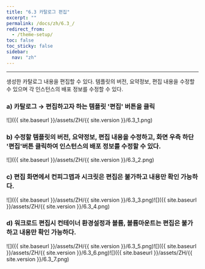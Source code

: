 ```yaml
---
title: "6.3 카탈로그 편집"
excerpt: ""
permalink: /docs/zh/6.3_/
redirect_from:
  - /theme-setup/
toc: false
toc_sticky: false
sidebar:
  nav: "zh"
---
```


---
생성한 카탈로그 내용을 편집할 수 있다. 템플릿의 버전, 요약정보, 편집 내용을 수정할 수 있으며 각 인스턴스의 배포 정보를 수정할 수 있다.

### a\) 카탈로그 → 편집하고자 하는 템플릿 '편집' 버튼을 클릭
![]({{ site.baseurl }}/assets/ZH/{{ site.version }}/6.3_1.png)

### b\) 수정할 템플릿의 버전, 요약정보, 편집 내용을 수정하고, 화면 우측 하단 '편집'버튼 클릭하여 인스턴스의 배포 정보를 수정할 수 있다.
![]({{ site.baseurl }}/assets/ZH/{{ site.version }}/6.3_2.png)

### c\) 편집 화면에서 컨피그맵과 시크릿은 편집은 불가하고 내용만 확인 가능하다.
![]({{ site.baseurl }}/assets/ZH/{{ site.version }}/6.3_3.png)![]({{ site.baseurl }}/assets/ZH/{{ site.version }}/6.3_4.png)

### d\) 워크로드 편집시 컨테이너 환경설정과 볼륨, 볼륨마운트는 편집은 불가하고 내용만 확인 가능하다.
![]({{ site.baseurl }}/assets/ZH/{{ site.version }}/6.3_5.png)![]({{ site.baseurl }}/assets/ZH/{{ site.version }}/6.3_6.png)![]({{ site.baseurl }}/assets/ZH/{{ site.version }}/6.3_7.png)
